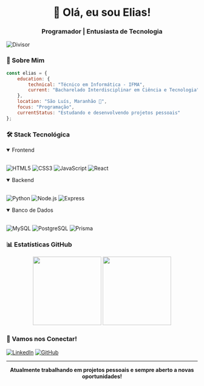 <div align="center">
  <h1>👋 Olá, eu sou Elias!</h1>
  <h3>Programador | Entusiasta de Tecnologia</h3>
</div>

![Divisor](https://user-images.githubusercontent.com/73097560/115834477-dbab4500-a447-11eb-908a-139a6edaec5c.gif)

### 🚀 Sobre Mim

```javascript
const elias = {
    education: {
        technical: "Técnico em Informática - IFMA",
        current: "Bacharelado Interdisciplinar em Ciência e Tecnologia",
    },
    location: "São Luís, Maranhão 🌴",
    focus: "Programação",
    currentStatus: "Estudando e desenvolvendo projetos pessoais"
};
```

### 🛠️ Stack Tecnológica

<details open>
<summary>Frontend</summary>
<br>

![HTML5](https://img.shields.io/badge/HTML5-E34F26?style=for-the-badge&logo=html5&logoColor=white)
![CSS3](https://img.shields.io/badge/CSS3-1572B6?style=for-the-badge&logo=css3&logoColor=white)
![JavaScript](https://img.shields.io/badge/JavaScript-F7DF1E?style=for-the-badge&logo=javascript&logoColor=black)
![React](https://img.shields.io/badge/React-20232A?style=for-the-badge&logo=react&logoColor=61DAFB)

</details>

<details open>
<summary>Backend</summary>
<br>

![Python](https://img.shields.io/badge/Python-3776AB?style=for-the-badge&logo=python&logoColor=white)
![Node.js](https://img.shields.io/badge/Node.js-43853D?style=for-the-badge&logo=node.js&logoColor=white)
![Express](https://img.shields.io/badge/Express.js-404D59?style=for-the-badge)
</details>

<details open>
<summary>Banco de Dados</summary>
<br>

![MySQL](https://img.shields.io/badge/MySQL-00000F?style=for-the-badge&logo=mysql&logoColor=white)
![PostgreSQL](https://img.shields.io/badge/PostgreSQL-316192?style=for-the-badge&logo=postgresql&logoColor=white)
![Prisma](https://img.shields.io/badge/Prisma-3982CE?style=for-the-badge&logo=Prisma&logoColor=white)
</details>

### 📊 Estatísticas GitHub

<div align="center">
  <img height="180em" src="https://github-readme-stats.vercel.app/api?username=eliascmendhes&show_icons=true&theme=tokyonight"/>
  <img height="180em" src="https://github-readme-stats.vercel.app/api/top-langs/?username=eliascmendhes&layout=compact&theme=tokyonight"/>
</div>

### 🤝 Vamos nos Conectar!

[![LinkedIn](https://img.shields.io/badge/LinkedIn-0077B5?style=for-the-badge&logo=linkedin&logoColor=white)](https://www.linkedin.com/in/eliascmendhes)
[![GitHub](https://img.shields.io/badge/GitHub-100000?style=for-the-badge&logo=github&logoColor=white)](https://github.com/eliascmendhes)

---
<div align="center">
  <b>Atualmente trabalhando em projetos pessoais e sempre aberto a novas oportunidades!</b>
</div>
